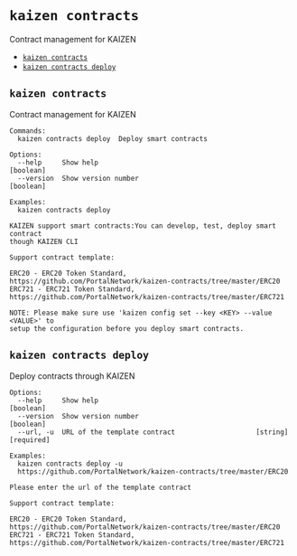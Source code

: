 `kaizen contracts`
===============

Contract management for KAIZEN

* [`kaizen contracts`](#kaizen-contracts)
* [`kaizen contracts deploy`](#kaizen-contracts-deploy)

## `kaizen contracts`

Contract management for KAIZEN

```
Commands:
  kaizen contracts deploy  Deploy smart contracts

Options:
  --help     Show help                                                 [boolean]
  --version  Show version number                                       [boolean]

Examples:
  kaizen contracts deploy

KAIZEN support smart contracts:You can develop, test, deploy smart contract
though KAIZEN CLI

Support contract template:

ERC20 - ERC20 Token Standard,
https://github.com/PortalNetwork/kaizen-contracts/tree/master/ERC20
ERC721 - ERC721 Token Standard,
https://github.com/PortalNetwork/kaizen-contracts/tree/master/ERC721

NOTE: Please make sure use 'kaizen config set --key <KEY> --value <VALUE>' to
setup the configuration before you deploy smart contracts.
```

## `kaizen contracts deploy`

Deploy contracts through KAIZEN

```
Options:
  --help     Show help                                                 [boolean]
  --version  Show version number                                       [boolean]
  --url, -u  URL of the template contract                    [string] [required]

Examples:
  kaizen contracts deploy -u
  https://github.com/PortalNetwork/kaizen-contracts/tree/master/ERC20

Please enter the url of the template contract

Support contract template:

ERC20 - ERC20 Token Standard,
https://github.com/PortalNetwork/kaizen-contracts/tree/master/ERC20
ERC721 - ERC721 Token Standard,
https://github.com/PortalNetwork/kaizen-contracts/tree/master/ERC721
```
